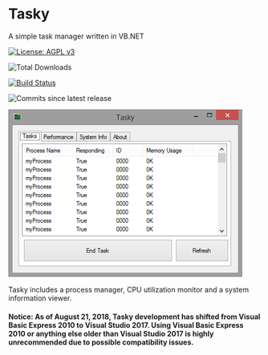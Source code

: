 # Tasky
A simple task manager written in VB.NET

[![License: AGPL v3](https://img.shields.io/badge/License-AGPL%20v3-blue.svg)](https://www.gnu.org/licenses/agpl-3.0)

![Total Downloads](https://img.shields.io/github/downloads/ejj28/tasky/total.svg)

[![Build Status](https://api.travis-ci.com/ejj28/tasky.svg?branch=master)](https://travis-ci.com/ejj28/tasky)

![Commits since latest release](https://img.shields.io/github/commits-since/ejj28/tasky/latest.svg)

![alt text](https://github.com/ejj28/tasky/blob/master/screenshots/Tasky1.png "Tasky")

Tasky includes a process manager, CPU utilization monitor and a system information viewer.

#### Notice: As of August 21, 2018, Tasky development has shifted from Visual Basic Express 2010 to Visual Studio 2017. Using Visual Basic Express 2010 or anything else older than Visual Studio 2017 is highly unrecommended due to possible compatibility issues.
